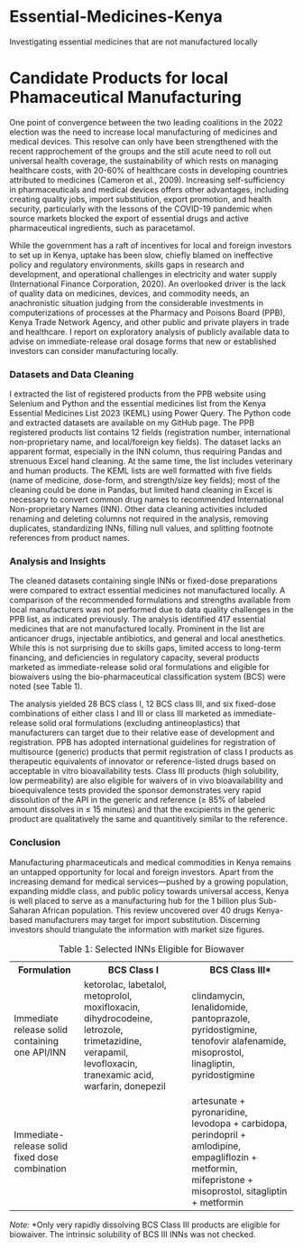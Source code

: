 # Essential-Medicines-Kenya
Investigating essential medicines that are not manufactured locally

<h1>Candidate Products for local Phamaceutical Manufacturing</h1> 

<p> 
  One point of convergence between the two leading coalitions in the 2022 election was the need to increase local manufacturing of medicines and medical devices. This resolve can only have been strengthened with the recent rapprochement of the groups and the still acute need to roll out universal health coverage, the sustainability of which rests on managing healthcare costs, with 20-60% of healthcare costs in developing countries attributed to medicines (Cameron et al., 2009). Increasing self-sufficiency in pharmaceuticals and medical devices offers other advantages, including creating quality jobs, import substitution, export promotion, and health security, particularly with the lessons of the COVID-19 pandemic when source markets blocked the export of essential drugs and active pharmaceutical ingredients, such as paracetamol. 
</p>
<p>
  While the government has a raft of incentives for local and foreign investors to set up in Kenya, uptake has been slow, chiefly blamed on ineffective policy and regulatory environments, skills gaps in research and development, and operational challenges in electricity and water supply (International Finance Corporation, 2020). An overlooked driver is the lack of quality data on medicines, devices, and commodity needs, an anachronistic situation judging from the considerable investments in computerizations of processes at the Pharmacy and Poisons Board (PPB), Kenya Trade Network Agency, and other public and private players in trade and healthcare. I report on exploratory analysis of publicly available data to advise on immediate-release oral dosage forms that new or established investors can consider manufacturing locally. 
</p>
<h3>
  Datasets and Data Cleaning
</h2>
<p> 
  I extracted the list of registered products from the PPB website using Selenium and Python and the essential medicines list from the Kenya Essential Medicines List 2023 (KEML) using Power Query. The Python code and extracted datasets are available on my GitHub page. The PPB registered products list contains 12 fields (registration number, international non-proprietary name, and local/foreign key fields). The dataset lacks an apparent format, especially in the INN column, thus requiring Pandas and strenuous Excel hand cleaning. At the same time, the list includes veterinary and human products. The KEML lists are well formatted with five fields (name of medicine, dose-form, and strength/size key fields); most of the cleaning could be done in Pandas, but limited hand cleaning in Excel is necessary to convert common drug names to recommended International Non-proprietary Names (INN). Other data cleaning activities included renaming and deleting columns not required in the analysis, removing duplicates, standardizing INNs, filling null values, and splitting footnote references from product names. 
</p>
<h3>
  Analysis and Insights
</h3>
<p>
  The cleaned datasets containing single INNs or fixed-dose preparations were compared to extract essential medicines not manufactured locally. A comparison of the recommended formulations and strengths available from local manufacturers was not performed due to data quality challenges in the PPB list, as indicated previously. The analysis identified 417 essential medicines that are not manufactured locally. Prominent in the list are anticancer drugs, injectable antibiotics, and general and local anesthetics. While this is not surprising due to skills gaps, limited access to long-term financing, and deficiencies in regulatory capacity, several products marketed as immediate-release solid oral formulations and eligible for biowaivers using the bio-pharmaceutical classification system (BCS) were noted (see Table 1). 
</p>
<p>
  The analysis yielded 28 BCS class I, 12 BCS class III, and six fixed-dose combinations of either class I and III or class III marketed as immediate-release solid oral formulations (excluding antineoplastics) that manufacturers can target due to their relative ease of development and registration. PPB has adopted international guidelines for registration of multisource (generic) products that permit registration of class I products as therapeutic equivalents of innovator or reference-listed drugs based on acceptable in vitro bioavailability tests. Class III products (high solubility, low permeability) are also eligible for waivers of in vivo bioavailability and bioequivalence tests provided the sponsor demonstrates very rapid dissolution of the API in the generic and reference (≥ 85% of labeled amount dissolves in ≤ 15 minutes) and that the excipients in the generic product are qualitatively the same and quantitively similar to the reference.
</p>
<h3>
  Conclusion
</h3>
<p>
  Manufacturing pharmaceuticals and medical commodities in Kenya remains an untapped opportunity for local and foreign investors. Apart from the increasing demand for medical services—pushed by a growing population, expanding middle class, and public policy towards universal access, Kenya is well placed to serve as a manufacturing hub for the 1 billion plus Sub-Saharan African population. This review uncovered over 40 drugs Kenya-based manufacturers may target for import substitution. Discerning investors should triangulate the information with market size figures.
</p>

<table>
<caption> Table 1: Selected INNs Eligible for Biowaver </caption>
<tr>
  <th>Formulation</th>
  <th>BCS Class I</th>
  <th>BCS Class III*</th>
</tr>
<tr>
  <td>Immediate release solid containing one API/INN</td>
  <td>ketorolac, labetalol, metoprolol, moxifloxacin, dihydrocodeine, letrozole, trimetazidine, verapamil, levofloxacin, tranexamic acid, warfarin, donepezil</td>
  <td>clindamycin, lenalidomide, pantoprazole, pyridostigmine, tenofovir alafenamide, misoprostol, linagliptin, pyridostigmine</td>
</tr>
<tr>
  <td>Immediate-release solid fixed dose combination</td>
  <td></td>
  <td>artesunate + pyronaridine, levodopa + carbidopa, perindopril + amlodipine, empagliflozin + metformin, mifepristone + misoprostol, sitagliptin + metformin</td>
</tr>
  
</table>
<p><em>Note:</em> *Only very rapidly dissolving BCS Class III products are eligible for biowaiver. The intrinsic solubility of BCS III INNs was not checked.</p>
